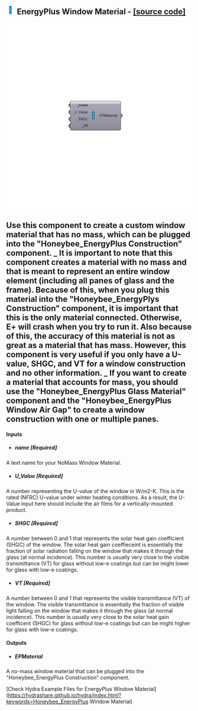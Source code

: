 ## ![](../../images/icons/EnergyPlus_Window_Material.png) EnergyPlus Window Material - [[source code]](https://github.com/ladybug-tools/honeybee-legacy/tree/master/src/Honeybee_EnergyPlus%20Window%20Material.py)

![](../../images/components/EnergyPlus_Window_Material.png)

Use this component to create a custom window material that has no mass, which can be plugged into the "Honeybee_EnergyPlus Construction" component.
 _
 It is important to note that this component creates a material with no mass and that is meant to represent an entire window element (including all panes of glass and the frame).  Because of this, when you plug this material into the "Honeybee_EnergyPlys Construction" component, it is important that this is the only material connected.  Otherwise, E+ will crash when you try to run it.
 Also because of this, the accuracy of this material is not as great as a material that has mass.  However, this component is very useful if you only have a U-value, SHGC, and VT for a window construction and no other information.
 _
 If you want to create a material that accounts for mass, you should use the "Honeybee_EnergyPlus Glass Material" component and the "Honeybee_EnergyPlus Window Air Gap" to create a window construction with one or multiple panes.
 -
 

#### Inputs
* ##### name [Required]
A text name for your NoMass Window Material.
* ##### U_Value [Required]
A number representing the U-value of the window in W/m2-K. This is the rated (NFRC) U-value under winter heating conditions. As a result, the U-Value input here should include the air films for a vertically-mounted product.
* ##### SHGC [Required]
A number between 0 and 1 that represents the solar heat gain coefficient (SHGC) of the window. The solar heat gain coeffieceint is essentially the fraction of solar radiation falling on the window that makes it through the glass (at normal incidence).  This number is usually very close to the visible transmittance (VT) for glass without low-e coatings but can be might lower for glass with low-e coatings.
* ##### VT [Required]
A number between 0 and 1 that represents the visible transmittance (VT) of the window. The visible transmittance is essentially the fraction of visible light falling on the window that makes it through the glass (at normal incidence).  This number is usually very close to the solar heat gain coefficent (SHGC) for glass without low-e coatings but can be might higher for glass with low-e coatings.

#### Outputs
* ##### EPMaterial
A no-mass window material that can be plugged into the "Honeybee_EnergyPlus Construction" component.


[Check Hydra Example Files for EnergyPlus Window Material](https://hydrashare.github.io/hydra/index.html?keywords=Honeybee_EnergyPlus Window Material)